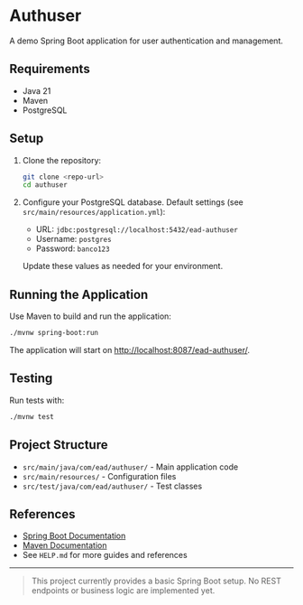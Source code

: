 # Authuser

A demo Spring Boot application for user authentication and management.

## Requirements
- Java 21
- Maven
- PostgreSQL

## Setup
1. Clone the repository:
   ```bash
   git clone <repo-url>
   cd authuser
   ```
2. Configure your PostgreSQL database. Default settings (see `src/main/resources/application.yml`):
   - URL: `jdbc:postgresql://localhost:5432/ead-authuser`
   - Username: `postgres`
   - Password: `banco123`
   
   Update these values as needed for your environment.

## Running the Application
Use Maven to build and run the application:
```bash
./mvnw spring-boot:run
```
The application will start on [http://localhost:8087/ead-authuser/](http://localhost:8087/ead-authuser/).

## Testing
Run tests with:
```bash
./mvnw test
```

## Project Structure
- `src/main/java/com/ead/authuser/` - Main application code
- `src/main/resources/` - Configuration files
- `src/test/java/com/ead/authuser/` - Test classes

## References
- [Spring Boot Documentation](https://spring.io/projects/spring-boot)
- [Maven Documentation](https://maven.apache.org/)
- See `HELP.md` for more guides and references

---

> This project currently provides a basic Spring Boot setup. No REST endpoints or business logic are implemented yet.
